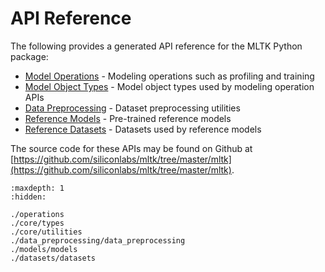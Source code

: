 # API Reference


The following provides a generated API reference for the MLTK Python package:

- [Model Operations](./operations.md) - Modeling operations such as profiling and training
- [Model Object Types](./core/types.md) - Model object types used by modeling operation APIs
- [Data Preprocessing](./data_preprocessing/data_preprocessing.md) - Dataset preprocessing utilities
- [Reference Models](./models/models.md) - Pre-trained reference models 
- [Reference Datasets](./datasets/datasets.md) - Datasets used by reference models


The source code for these APIs may be found on Github at [https://github.com/siliconlabs/mltk/tree/master/mltk](https://github.com/siliconlabs/mltk/tree/master/mltk).



```{toctree}
:maxdepth: 1
:hidden:

./operations
./core/types
./core/utilities
./data_preprocessing/data_preprocessing
./models/models
./datasets/datasets
```